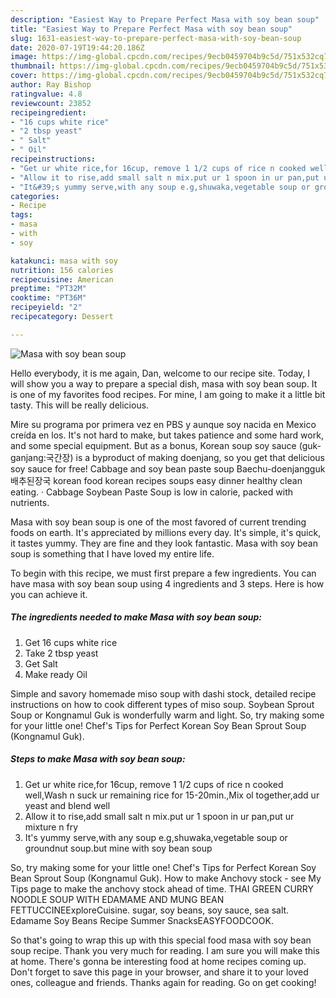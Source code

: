 ```yaml
---
description: "Easiest Way to Prepare Perfect Masa with soy bean soup"
title: "Easiest Way to Prepare Perfect Masa with soy bean soup"
slug: 1631-easiest-way-to-prepare-perfect-masa-with-soy-bean-soup
date: 2020-07-19T19:44:20.186Z
image: https://img-global.cpcdn.com/recipes/9ecb0459704b9c5d/751x532cq70/masa-with-soy-bean-soup-recipe-main-photo.jpg
thumbnail: https://img-global.cpcdn.com/recipes/9ecb0459704b9c5d/751x532cq70/masa-with-soy-bean-soup-recipe-main-photo.jpg
cover: https://img-global.cpcdn.com/recipes/9ecb0459704b9c5d/751x532cq70/masa-with-soy-bean-soup-recipe-main-photo.jpg
author: Ray Bishop
ratingvalue: 4.8
reviewcount: 23852
recipeingredient:
- "16 cups white rice"
- "2 tbsp yeast"
- " Salt"
- " Oil"
recipeinstructions:
- "Get ur white rice,for 16cup, remove 1 1/2 cups of rice n cooked well,Wash n suck ur remaining rice for 15-20min.,Mix ol together,add ur yeast and blend well"
- "Allow it to rise,add small salt n mix.put ur 1 spoon in ur pan,put ur mixture n fry"
- "It&#39;s yummy serve,with any soup e.g,shuwaka,vegetable soup or groundnut soup.but mine with soy bean soup"
categories:
- Recipe
tags:
- masa
- with
- soy

katakunci: masa with soy 
nutrition: 156 calories
recipecuisine: American
preptime: "PT32M"
cooktime: "PT36M"
recipeyield: "2"
recipecategory: Dessert

---
```



![Masa with soy bean soup](https://img-global.cpcdn.com/recipes/9ecb0459704b9c5d/751x532cq70/masa-with-soy-bean-soup-recipe-main-photo.jpg)

Hello everybody, it is me again, Dan, welcome to our recipe site. Today, I will show you a way to prepare a special dish, masa with soy bean soup. It is one of my favorites food recipes. For mine, I am going to make it a little bit tasty. This will be really delicious.

Mire su programa por primera vez en PBS y aunque soy nacida en Mexico creída en los. It&#39;s not hard to make, but takes patience and some hard work, and some special equipment. But as a bonus, Korean soup soy sauce (guk-ganjang:국간장) is a byproduct of making doenjang, so you get that delicious soy sauce for free! Cabbage and soy bean paste soup Baechu-doenjangguk 배추된장국 korean food korean recipes soups easy dinner healthy clean eating. · Cabbage Soybean Paste Soup is low in calorie, packed with nutrients.

Masa with soy bean soup is one of the most favored of current trending foods on earth. It's appreciated by millions every day. It's simple, it's quick, it tastes yummy. They are fine and they look fantastic. Masa with soy bean soup is something that I have loved my entire life.


To begin with this recipe, we must first prepare a few ingredients. You can have masa with soy bean soup using 4 ingredients and 3 steps. Here is how you can achieve it.

<!--inarticleads1-->

##### The ingredients needed to make Masa with soy bean soup:

1. Get 16 cups white rice
1. Take 2 tbsp yeast
1. Get  Salt
1. Make ready  Oil


Simple and savory homemade miso soup with dashi stock, detailed recipe instructions on how to cook different types of miso soup. Soybean Sprout Soup or Kongnamul Guk is wonderfully warm and light. So, try making some for your little one! Chef&#39;s Tips for Perfect Korean Soy Bean Sprout Soup (Kongnamul Guk). 

<!--inarticleads2-->

##### Steps to make Masa with soy bean soup:

1. Get ur white rice,for 16cup, remove 1 1/2 cups of rice n cooked well,Wash n suck ur remaining rice for 15-20min.,Mix ol together,add ur yeast and blend well
1. Allow it to rise,add small salt n mix.put ur 1 spoon in ur pan,put ur mixture n fry
1. It&#39;s yummy serve,with any soup e.g,shuwaka,vegetable soup or groundnut soup.but mine with soy bean soup


So, try making some for your little one! Chef&#39;s Tips for Perfect Korean Soy Bean Sprout Soup (Kongnamul Guk). How to make Anchovy stock - see My Tips page to make the anchovy stock ahead of time. THAI GREEN CURRY NOODLE SOUP WITH EDAMAME AND MUNG BEAN FETTUCCINEExploreCuisine. sugar, soy beans, soy sauce, sea salt. Edamame Soy Beans Recipe Summer SnacksEASYFOODCOOK. 

So that's going to wrap this up with this special food masa with soy bean soup recipe. Thank you very much for reading. I am sure you will make this at home. There's gonna be interesting food at home recipes coming up. Don't forget to save this page in your browser, and share it to your loved ones, colleague and friends. Thanks again for reading. Go on get cooking!
